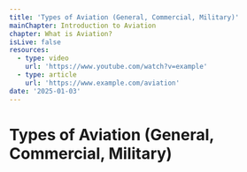```yaml
---
title: 'Types of Aviation (General, Commercial, Military)'
mainChapter: Introduction to Aviation
chapter: What is Aviation?
isLive: false
resources:
  - type: video
    url: 'https://www.youtube.com/watch?v=example'
  - type: article
    url: 'https://www.example.com/aviation'
date: '2025-01-03'
---
```


# Types of Aviation (General, Commercial, Military)
